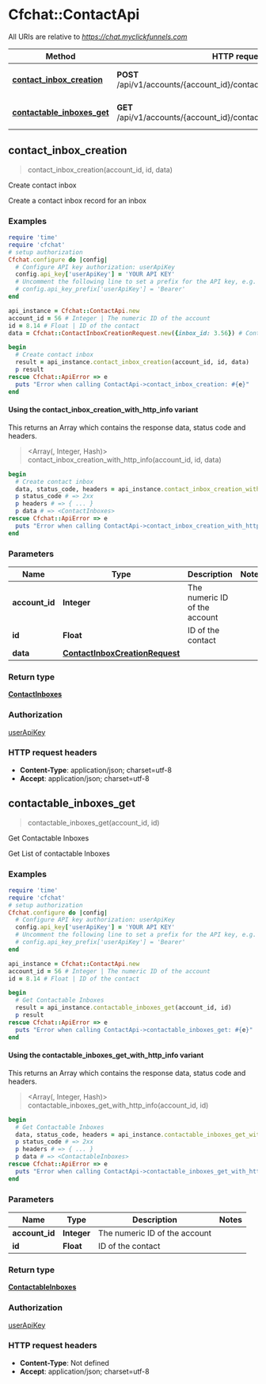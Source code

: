 # Cfchat::ContactApi

All URIs are relative to *https://chat.myclickfunnels.com*

| Method | HTTP request | Description |
| ------ | ------------ | ----------- |
| [**contact_inbox_creation**](ContactApi.md#contact_inbox_creation) | **POST** /api/v1/accounts/{account_id}/contacts/{id}/contact_inboxes | Create contact inbox |
| [**contactable_inboxes_get**](ContactApi.md#contactable_inboxes_get) | **GET** /api/v1/accounts/{account_id}/contacts/{id}/contactable_inboxes | Get Contactable Inboxes |


## contact_inbox_creation

> <ContactInboxes> contact_inbox_creation(account_id, id, data)

Create contact inbox

Create a contact inbox record for an inbox

### Examples

```ruby
require 'time'
require 'cfchat'
# setup authorization
Cfchat.configure do |config|
  # Configure API key authorization: userApiKey
  config.api_key['userApiKey'] = 'YOUR API KEY'
  # Uncomment the following line to set a prefix for the API key, e.g. 'Bearer' (defaults to nil)
  # config.api_key_prefix['userApiKey'] = 'Bearer'
end

api_instance = Cfchat::ContactApi.new
account_id = 56 # Integer | The numeric ID of the account
id = 8.14 # Float | ID of the contact
data = Cfchat::ContactInboxCreationRequest.new({inbox_id: 3.56}) # ContactInboxCreationRequest | 

begin
  # Create contact inbox
  result = api_instance.contact_inbox_creation(account_id, id, data)
  p result
rescue Cfchat::ApiError => e
  puts "Error when calling ContactApi->contact_inbox_creation: #{e}"
end
```

#### Using the contact_inbox_creation_with_http_info variant

This returns an Array which contains the response data, status code and headers.

> <Array(<ContactInboxes>, Integer, Hash)> contact_inbox_creation_with_http_info(account_id, id, data)

```ruby
begin
  # Create contact inbox
  data, status_code, headers = api_instance.contact_inbox_creation_with_http_info(account_id, id, data)
  p status_code # => 2xx
  p headers # => { ... }
  p data # => <ContactInboxes>
rescue Cfchat::ApiError => e
  puts "Error when calling ContactApi->contact_inbox_creation_with_http_info: #{e}"
end
```

### Parameters

| Name | Type | Description | Notes |
| ---- | ---- | ----------- | ----- |
| **account_id** | **Integer** | The numeric ID of the account |  |
| **id** | **Float** | ID of the contact |  |
| **data** | [**ContactInboxCreationRequest**](ContactInboxCreationRequest.md) |  |  |

### Return type

[**ContactInboxes**](ContactInboxes.md)

### Authorization

[userApiKey](../README.md#userApiKey)

### HTTP request headers

- **Content-Type**: application/json; charset=utf-8
- **Accept**: application/json; charset=utf-8


## contactable_inboxes_get

> <ContactableInboxes> contactable_inboxes_get(account_id, id)

Get Contactable Inboxes

Get List of contactable Inboxes

### Examples

```ruby
require 'time'
require 'cfchat'
# setup authorization
Cfchat.configure do |config|
  # Configure API key authorization: userApiKey
  config.api_key['userApiKey'] = 'YOUR API KEY'
  # Uncomment the following line to set a prefix for the API key, e.g. 'Bearer' (defaults to nil)
  # config.api_key_prefix['userApiKey'] = 'Bearer'
end

api_instance = Cfchat::ContactApi.new
account_id = 56 # Integer | The numeric ID of the account
id = 8.14 # Float | ID of the contact

begin
  # Get Contactable Inboxes
  result = api_instance.contactable_inboxes_get(account_id, id)
  p result
rescue Cfchat::ApiError => e
  puts "Error when calling ContactApi->contactable_inboxes_get: #{e}"
end
```

#### Using the contactable_inboxes_get_with_http_info variant

This returns an Array which contains the response data, status code and headers.

> <Array(<ContactableInboxes>, Integer, Hash)> contactable_inboxes_get_with_http_info(account_id, id)

```ruby
begin
  # Get Contactable Inboxes
  data, status_code, headers = api_instance.contactable_inboxes_get_with_http_info(account_id, id)
  p status_code # => 2xx
  p headers # => { ... }
  p data # => <ContactableInboxes>
rescue Cfchat::ApiError => e
  puts "Error when calling ContactApi->contactable_inboxes_get_with_http_info: #{e}"
end
```

### Parameters

| Name | Type | Description | Notes |
| ---- | ---- | ----------- | ----- |
| **account_id** | **Integer** | The numeric ID of the account |  |
| **id** | **Float** | ID of the contact |  |

### Return type

[**ContactableInboxes**](ContactableInboxes.md)

### Authorization

[userApiKey](../README.md#userApiKey)

### HTTP request headers

- **Content-Type**: Not defined
- **Accept**: application/json; charset=utf-8

